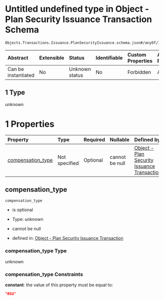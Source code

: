 # Untitled undefined type in Object - Plan Security Issuance Transaction Schema

```txt
Objects.Transactions.Issuance.PlanSecurityIssuance.schema.json#/anyOf/1
```



| Abstract            | Extensible | Status         | Identifiable | Custom Properties | Additional Properties | Access Restrictions | Defined In                                                                                                                              |
| :------------------ | :--------- | :------------- | :----------- | :---------------- | :-------------------- | :------------------ | :-------------------------------------------------------------------------------------------------------------------------------------- |
| Can be instantiated | No         | Unknown status | No           | Forbidden         | Allowed               | none                | [PlanSecurityIssuance.schema.json*](../../schema/objects/transactions/issuance/PlanSecurityIssuance.schema.json "open original schema") |

## 1 Type

unknown

# 1 Properties

| Property                                | Type          | Required | Nullable       | Defined by                                                                                                                                                                                                         |
| :-------------------------------------- | :------------ | :------- | :------------- | :----------------------------------------------------------------------------------------------------------------------------------------------------------------------------------------------------------------- |
| [compensation_type](#compensation_type) | Not specified | Optional | cannot be null | [Object - Plan Security Issuance Transaction](plansecurityissuance-anyof-1-properties-compensation_type.md "Objects.Transactions.Issuance.PlanSecurityIssuance.schema.json#/anyOf/1/properties/compensation_type") |

## compensation_type



`compensation_type`

*   is optional

*   Type: unknown

*   cannot be null

*   defined in: [Object - Plan Security Issuance Transaction](plansecurityissuance-anyof-1-properties-compensation_type.md "Objects.Transactions.Issuance.PlanSecurityIssuance.schema.json#/anyOf/1/properties/compensation_type")

### compensation_type Type

unknown

### compensation_type Constraints

**constant**: the value of this property must be equal to:

```json
"RSU"
```

